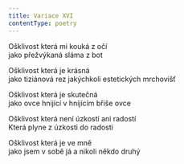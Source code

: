 ```yaml
---
title: Variace XVI
contentType: poetry
---
```


Ošklivost která mi kouká z očí  
jako přežvýkaná sláma z bot

Ošklivost která je krásná  
jako tiziánová rez jakýchkoli estetických mrchovišť

Ošklivost která je skutečná  
jako ovce hnijící v hnijícím břiše ovce

Ošklivost která není úzkostí ani radostí  
Která plyne z úzkosti do radosti

Ošklivost která je ve mně  
jako jsem v sobě já a nikoli někdo druhý
